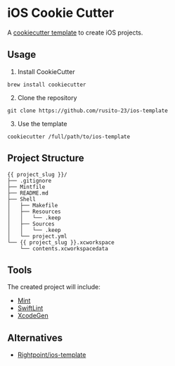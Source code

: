 # iOS Cookie Cutter

A [cookiecutter template](https://cookiecutter.readthedocs.io) to create iOS projects.

## Usage

1. Install CookieCutter

```
brew install cookiecutter
```

2. Clone the repository

```
git clone https://github.com/rusito-23/ios-template
```

3. Use the template

```
cookiecutter /full/path/to/ios-template
```

## Project Structure

```
{{ project_slug }}/
├── .gitignore
├── Mintfile
├── README.md
├── Shell
│   ├── Makefile
│   ├── Resources
│   │   └── .keep
│   ├── Sources
│   │   └── .keep
│   └── project.yml
└── {{ project_slug }}.xcworkspace
    └── contents.xcworkspacedata
```

## Tools

The created project will include:

- [Mint](https://github.com/yonaskolb/Mint)
- [SwiftLint](https://github.com/realm/SwiftLint)
- [XcodeGen](https://github.com/yonaskolb/XcodeGen)

## Alternatives

- [Rightpoint/ios-template](https://github.com/Rightpoint/ios-template)
